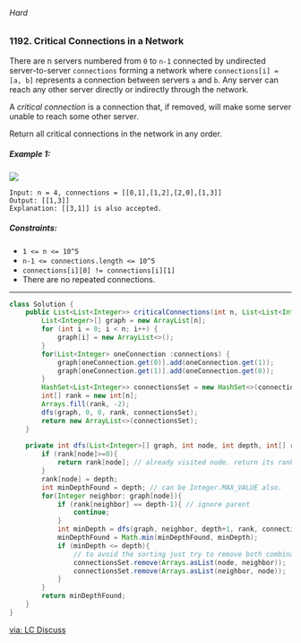 ###### Hard

### 1192. Critical Connections in a Network

There are n servers numbered from `0` to `n-1` connected by undirected server-to-server `connections` forming a network where `connections[i] = [a, b]` represents a connection between servers `a` and `b`. Any server can reach any other server directly or indirectly through the network.

A _critical connection_ is a connection that, if removed, will make some server unable to reach some other server.

Return all critical connections in the network in any order.

 

##### Example 1:
![](https://assets.leetcode.com/uploads/2019/09/03/1537_ex1_2.png)

```
Input: n = 4, connections = [[0,1],[1,2],[2,0],[1,3]]
Output: [[1,3]]
Explanation: [[3,1]] is also accepted.
``` 

##### Constraints:

- `1 <= n <= 10^5`
- `n-1 <= connections.length <= 10^5`
- `connections[i][0] != connections[i][1]`
- There are no repeated connections.

***

```java
class Solution {
    public List<List<Integer>> criticalConnections(int n, List<List<Integer>> connections) {
        List<Integer>[] graph = new ArrayList[n];
        for (int i = 0; i < n; i++) {
            graph[i] = new ArrayList<>();
        }
        for(List<Integer> oneConnection :connections) {
            graph[oneConnection.get(0)].add(oneConnection.get(1));
            graph[oneConnection.get(1)].add(oneConnection.get(0));
        }
        HashSet<List<Integer>> connectionsSet = new HashSet<>(connections);
        int[] rank = new int[n];
        Arrays.fill(rank, -2);
        dfs(graph, 0, 0, rank, connectionsSet);
        return new ArrayList<>(connectionsSet);
    }
    
    private int dfs(List<Integer>[] graph, int node, int depth, int[] rank, HashSet<List<Integer>> connectionsSet){
        if (rank[node]>=0){
            return rank[node]; // already visited node. return its rank
        }
        rank[node] = depth;
        int minDepthFound = depth; // can be Integer.MAX_VALUE also.
        for(Integer neighbor: graph[node]){
            if (rank[neighbor] == depth-1){ // ignore parent
                continue;
            }
            int minDepth = dfs(graph, neighbor, depth+1, rank, connectionsSet);
            minDepthFound = Math.min(minDepthFound, minDepth);
            if (minDepth <= depth){
                // to avoid the sorting just try to remove both combinations. of (x,y) and (y,x)
                connectionsSet.remove(Arrays.asList(node, neighbor)); 
                connectionsSet.remove(Arrays.asList(neighbor, node)); 
            }
        }
        return minDepthFound;
    }
}
```

[via: LC Discuss](https://leetcode.com/problems/critical-connections-in-a-network/discuss/382638/DFS-detailed-explanation-O(orEor)-solution)
